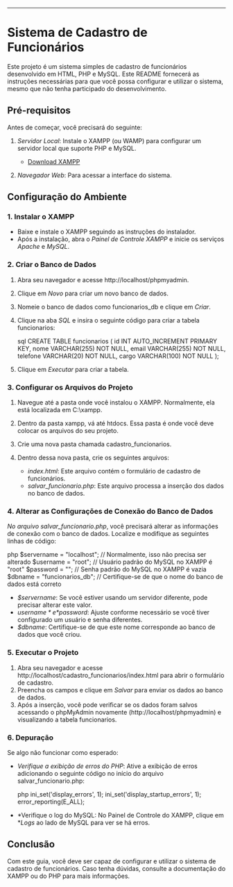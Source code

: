 ---

# Sistema de Cadastro de Funcionários

Este projeto é um sistema simples de cadastro de funcionários desenvolvido em HTML, PHP e MySQL. Este README fornecerá as instruções necessárias para que você possa configurar e utilizar o sistema, mesmo que não tenha participado do desenvolvimento.

## Pré-requisitos

Antes de começar, você precisará do seguinte:

1. *Servidor Local*: Instale o XAMPP (ou WAMP) para configurar um servidor local que suporte PHP e MySQL.
   - [Download XAMPP](https://www.apachefriends.org/pt_br/index.html)

2. *Navegador Web*: Para acessar a interface do sistema.

## Configuração do Ambiente

### 1. Instalar o XAMPP

- Baixe e instale o XAMPP seguindo as instruções do instalador.
- Após a instalação, abra o *Painel de Controle XAMPP* e inicie os serviços *Apache* e *MySQL*.

### 2. Criar o Banco de Dados

1. Abra seu navegador e acesse http://localhost/phpmyadmin.
2. Clique em *Novo* para criar um novo banco de dados.
3. Nomeie o banco de dados como funcionarios_db e clique em *Criar*.
4. Clique na aba *SQL* e insira o seguinte código para criar a tabela funcionarios:

   sql
   CREATE TABLE funcionarios (
       id INT AUTO_INCREMENT PRIMARY KEY,
       nome VARCHAR(255) NOT NULL,
       email VARCHAR(255) NOT NULL,
       telefone VARCHAR(20) NOT NULL,
       cargo VARCHAR(100) NOT NULL
   );
   

5. Clique em *Executar* para criar a tabela.

### 3. Configurar os Arquivos do Projeto

1. Navegue até a pasta onde você instalou o XAMPP. Normalmente, ela está localizada em C:\xampp.
2. Dentro da pasta xampp, vá até htdocs. Essa pasta é onde você deve colocar os arquivos do seu projeto.
3. Crie uma nova pasta chamada cadastro_funcionarios.
4. Dentro dessa nova pasta, crie os seguintes arquivos:

   - *index.html*: Este arquivo contém o formulário de cadastro de funcionários.
   - *salvar_funcionario.php*: Este arquivo processa a inserção dos dados no banco de dados.

### 4. Alterar as Configurações de Conexão do Banco de Dados

*No arquivo salvar_funcionario.php*, você precisará alterar as informações de conexão com o banco de dados. Localize e modifique as seguintes linhas de código:

php
$servername = "localhost";  // Normalmente, isso não precisa ser alterado
$username = "root";          // Usuário padrão do MySQL no XAMPP é "root"
$password = "";              // Senha padrão do MySQL no XAMPP é vazia
$dbname = "funcionarios_db"; // Certifique-se de que o nome do banco de dados está correto


- *$servername*: Se você estiver usando um servidor diferente, pode precisar alterar este valor.
- *$username* e *$password*: Ajuste conforme necessário se você tiver configurado um usuário e senha diferentes.
- *$dbname*: Certifique-se de que este nome corresponde ao banco de dados que você criou.

### 5. Executar o Projeto

1. Abra seu navegador e acesse http://localhost/cadastro_funcionarios/index.html para abrir o formulário de cadastro.
2. Preencha os campos e clique em *Salvar* para enviar os dados ao banco de dados.
3. Após a inserção, você pode verificar se os dados foram salvos acessando o phpMyAdmin novamente (http://localhost/phpmyadmin) e visualizando a tabela funcionarios.

### 6. Depuração

Se algo não funcionar como esperado:

- *Verifique a exibição de erros do PHP*: Ative a exibição de erros adicionando o seguinte código no início do arquivo salvar_funcionario.php:

  php
  ini_set('display_errors', 1);
  ini_set('display_startup_errors', 1);
  error_reporting(E_ALL);
  

- *Verifique o log do MySQL: No Painel de Controle do XAMPP, clique em **Logs* ao lado de MySQL para ver se há erros.

## Conclusão

Com este guia, você deve ser capaz de configurar e utilizar o sistema de cadastro de funcionários. Caso tenha dúvidas, consulte a documentação do XAMPP ou do PHP para mais informações.
